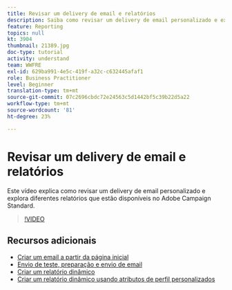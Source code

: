 ```yaml
---
title: Revisar um delivery de email e relatórios
description: Saiba como revisar um delivery de email personalizado e explorar diferentes relatórios disponíveis no Adobe Campaign Standard.
feature: Reporting
topics: null
kt: 3904
thumbnail: 21389.jpg
doc-type: tutorial
activity: understand
team: WWFRE
exl-id: 629ba991-4e5c-419f-a32c-c632445afaf1
role: Business Practitioner
level: Beginner
translation-type: tm+mt
source-git-commit: 07c2696cbdc72e24563c5d1442bf5c39b22d5a22
workflow-type: tm+mt
source-wordcount: '81'
ht-degree: 23%

---
```


# Revisar um delivery de email e relatórios

Este vídeo explica como revisar um delivery de email personalizado e explora diferentes relatórios que estão disponíveis no Adobe Campaign Standard.

>[!VIDEO](https://video.tv.adobe.com/v/21389?quality=12)

## Recursos adicionais

* [Criar um email a partir da página inicial](/help/communication-channels/email/create-email-from-homepage.md)
* [Envio de teste, preparação e envio de email](/help/communication-channels/email/sending-test-preparing-sending-email.md)
* [Criar um relatório dinâmico](/help/reporting/creating-a-dynamic-report.md)
* [Criar um relatório dinâmico usando atributos de perfil personalizados](/help/reporting/custom-profile-attributes-dynamic-reports.md)
